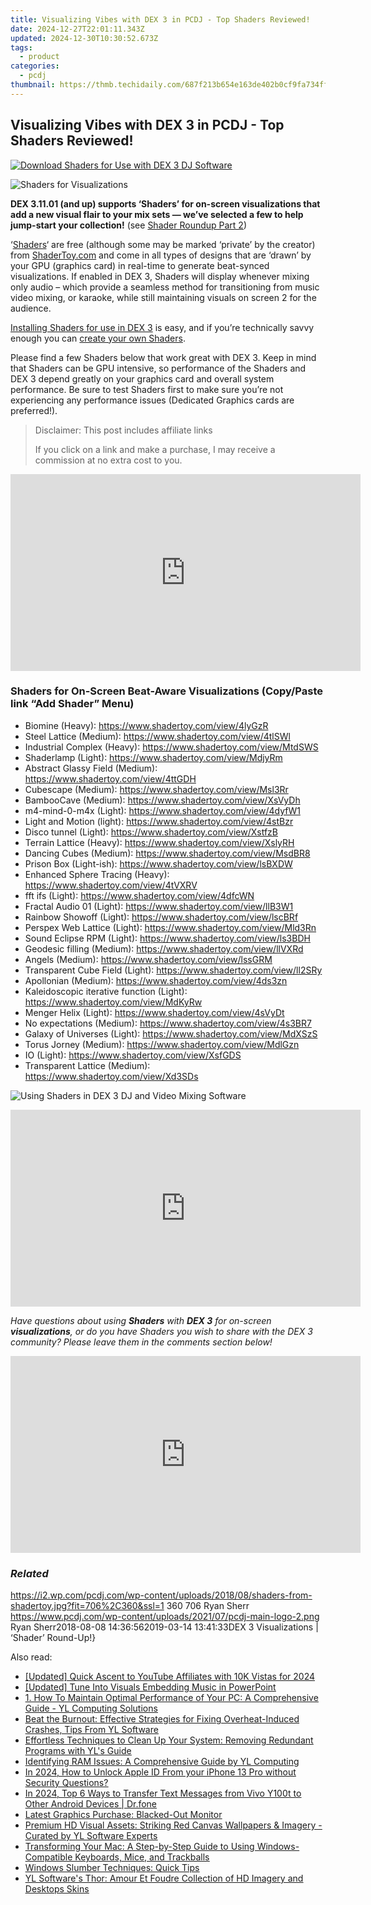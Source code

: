 ```yaml
---
title: Visualizing Vibes with DEX 3 in PCDJ - Top Shaders Reviewed!
date: 2024-12-27T22:01:11.343Z
updated: 2024-12-30T10:30:52.673Z
tags:
  - product
categories:
  - pcdj
thumbnail: https://thmb.techidaily.com/687f213b654e163de402b0cf9fa734fffc6a53510e8570c91f8abf2c08a2bd20.jpg
---
```


## Visualizing Vibes with DEX 3 in PCDJ - Top Shaders Reviewed!

[![Download Shaders for Use with DEX 3 DJ Software](https://i2.wp.com/pcdj.com/wp-content/uploads/2018/08/shaders-from-shadertoy.jpg?resize=706%2C321&ssl=1)](https://i2.wp.com/pcdj.com/wp-content/uploads/2018/08/shaders-from-shadertoy.jpg?fit=706%2C360&ssl=1 "Download Shaders for Use with DEX 3 DJ Software")

![](https://i1.wp.com/pcdj.com/wp-content/uploads/2018/08/shader-adjusted.png?fit=300%2C300&ssl=1 "Shaders for Visualizations")

**DEX 3.11.01 (and up) supports ‘Shaders’ for on-screen visualizations that add a new visual flair to your mix sets — we’ve selected a few to help jump-start your collection!** (see [Shader Roundup Part 2](https://wp.me/pajgD8-6Li))

‘[Shaders](https://en.wikipedia.org/wiki/Shader)‘ are free (although some may be marked ‘private’ by the creator) from [ShaderToy.com](http://www.shadertoy.com) and come in all types of designs that are ‘drawn’ by your GPU (graphics card) in real-time to generate beat-synced visualizations. If enabled in DEX 3, Shaders will display whenever mixing only audio – which provide a seamless method for transitioning from music video mixing, or karaoke, while still maintaining visuals on screen 2 for the audience.

[Installing Shaders for use in DEX 3](https://tools.techidaily.com/pcdj/products/) is easy, and if you’re technically savvy enough you can [create your own Shaders](https://www.shadertoy.com/howto).

Please find a few Shaders below that work great with DEX 3\. Keep in mind that Shaders can be GPU intensive, so performance of the Shaders and DEX 3 depend greatly on your graphics card and overall system performance. Be sure to test Shaders first to make sure you’re not experiencing any performance issues (Dedicated Graphics cards are preferred!).

>  Disclaimer: This post includes affiliate links
>
>  If you click on a link and make a purchase, I may receive a commission at no extra cost to you.
>

<!-- affiliate ads begin -->
<iframe width="560" height="315" src="https://www.youtube.com/embed/1rCjQ09iG7s?si=Si1fUBric8MH1VHI" title="YouTube video player" frameborder="0" allow="accelerometer; autoplay; clipboard-write; encrypted-media; gyroscope; picture-in-picture; web-share" referrerpolicy="strict-origin-when-cross-origin" allowfullscreen></iframe>
<!-- affiliate ads end -->

### Shaders for On-Screen Beat-Aware Visualizations (Copy/Paste link “Add Shader” Menu)

* Biomine (Heavy): <https://www.shadertoy.com/view/4lyGzR>
* Steel Lattice (Medium): <https://www.shadertoy.com/view/4tlSWl>
* Industrial Complex (Heavy): <https://www.shadertoy.com/view/MtdSWS>
* Shaderlamp (Light): <https://www.shadertoy.com/view/MdjyRm>
* Abstract Glassy Field (Medium): <https://www.shadertoy.com/view/4ttGDH>
* Cubescape (Medium): <https://www.shadertoy.com/view/Msl3Rr>
* BambooCave (Medium): <https://www.shadertoy.com/view/XsVyDh>
* m4-mind-0-m4x (Light): <https://www.shadertoy.com/view/4dyfW1>
* Light and Motion (light): <https://www.shadertoy.com/view/4stBzr>
* Disco tunnel (Light): <https://www.shadertoy.com/view/XstfzB>
* Terrain Lattice (Heavy): <https://www.shadertoy.com/view/XslyRH>
* Dancing Cubes (Medium): <https://www.shadertoy.com/view/MsdBR8>
* Prison Box (Light-ish): <https://www.shadertoy.com/view/lsBXDW>
* Enhanced Sphere Tracing (Heavy): <https://www.shadertoy.com/view/4tVXRV>
* fft ifs (Light): <https://www.shadertoy.com/view/4dfcWN>
* Fractal Audio 01 (Light): <https://www.shadertoy.com/view/llB3W1>
* Rainbow Showoff (Light): <https://www.shadertoy.com/view/lscBRf>
* Perspex Web Lattice (Light): <https://www.shadertoy.com/view/Mld3Rn>
* Sound Eclipse RPM (Light): <https://www.shadertoy.com/view/ls3BDH>
* Geodesic filling (Medium): <https://www.shadertoy.com/view/llVXRd>
* Angels (Medium): <https://www.shadertoy.com/view/lssGRM>
* Transparent Cube Field (Light): <https://www.shadertoy.com/view/ll2SRy>
* Apollonian (Medium): <https://www.shadertoy.com/view/4ds3zn>
* Kaleidoscopic iterative function (Light): <https://www.shadertoy.com/view/MdKyRw>
* Menger Helix (Light): <https://www.shadertoy.com/view/4sVyDt>
* No expectations (Medium): <https://www.shadertoy.com/view/4s3BR7>
* Galaxy of Universes (Light): <https://www.shadertoy.com/view/MdXSzS>
* Torus Jorney (Medium): <https://www.shadertoy.com/view/MdlGzn>
* IO (Light): <https://www.shadertoy.com/view/XsfGDS>
* Transparent Lattice (Medium): <https://www.shadertoy.com/view/Xd3SDs>

![Using Shaders in DEX 3 DJ and Video Mixing Software](https://pcdj.com/vidupload/SHADER-demo.gif)

<!-- affiliate ads begin -->
<iframe width="560" height="315" src="https://www.youtube.com/embed/GPk8_xpN_rA?si=YbAdgsjAKsCn_UsB" title="YouTube video player" frameborder="0" allow="accelerometer; autoplay; clipboard-write; encrypted-media; gyroscope; picture-in-picture; web-share" referrerpolicy="strict-origin-when-cross-origin" allowfullscreen></iframe>
<!-- affiliate ads end -->

_Have questions about using **Shaders** with **DEX 3** for on-screen **visualizations**, or do you have Shaders you wish to share with the DEX 3 community? Please leave them in the comments section below!_ 

<!-- affiliate ads begin -->
<iframe width="560" height="315" src="https://www.youtube.com/embed/AQn0MYjIfyI?si=rIdjT-qMRpjpJXXa" title="YouTube video player" frameborder="0" allow="accelerometer; autoplay; clipboard-write; encrypted-media; gyroscope; picture-in-picture; web-share" referrerpolicy="strict-origin-when-cross-origin" allowfullscreen></iframe>
<!-- affiliate ads end -->

### _Related_

https://i2.wp.com/pcdj.com/wp-content/uploads/2018/08/shaders-from-shadertoy.jpg?fit=706%2C360&ssl=1 360 706 Ryan Sherr https://www.pcdj.com/wp-content/uploads/2021/07/pcdj-main-logo-2.png Ryan Sherr2018-08-08 14:36:562019-03-14 13:41:33DEX 3 Visualizations | ‘Shader’ Round-Up!}

<ins class="adsbygoogle"
     style="display:block"
     data-ad-format="autorelaxed"
     data-ad-client="ca-pub-7571918770474297"
     data-ad-slot="1223367746"></ins>

<ins class="adsbygoogle"
     style="display:block"
     data-ad-client="ca-pub-7571918770474297"
     data-ad-slot="8358498916"
     data-ad-format="auto"
     data-full-width-responsive="true"></ins>

<span class="atpl-alsoreadstyle">Also read:</span>
<div><ul>
<li><a href="https://youtube-tips.techidaily.com/ed-quick-ascent-to-youtube-affiliates-with-10k-vistas-for-2024/"><u>[Updated] Quick Ascent to YouTube Affiliates with 10K Vistas for 2024</u></a></li>
<li><a href="https://fox-links.techidaily.com/updated-tune-into-visuals-embedding-music-in-powerpoint/"><u>[Updated] Tune Into Visuals Embedding Music in PowerPoint</u></a></li>
<li><a href="https://discover-amazing.techidaily.com/1-how-to-maintain-optimal-performance-of-your-pc-a-comprehensive-guide-yl-computing-solutions/"><u>1. How To Maintain Optimal Performance of Your PC: A Comprehensive Guide - YL Computing Solutions</u></a></li>
<li><a href="https://discover-amazing.techidaily.com/beat-the-burnout-effective-strategies-for-fixing-overheat-induced-crashes-tips-from-yl-software/"><u>Beat the Burnout: Effective Strategies for Fixing Overheat-Induced Crashes, Tips From YL Software</u></a></li>
<li><a href="https://discover-amazing.techidaily.com/effortless-techniques-to-clean-up-your-system-removing-redundant-programs-with-yls-guide/"><u>Effortless Techniques to Clean Up Your System: Removing Redundant Programs with YL's Guide</u></a></li>
<li><a href="https://discover-amazing.techidaily.com/identifying-ram-issues-a-comprehensive-guide-by-yl-computing/"><u>Identifying RAM Issues: A Comprehensive Guide by YL Computing</u></a></li>
<li><a href="https://apple-account.techidaily.com/in-2024-how-to-unlock-apple-id-from-your-iphone-13-pro-without-security-questions-by-drfone-ios/"><u>In 2024, How to Unlock Apple ID From your iPhone 13 Pro without Security Questions?</u></a></li>
<li><a href="https://android-transfer.techidaily.com/in-2024-top-6-ways-to-transfer-text-messages-from-vivo-y100t-to-other-android-devices-drfone-by-drfone-transfer-from-android-transfer-from-android/"><u>In 2024, Top 6 Ways to Transfer Text Messages from Vivo Y100t to Other Android Devices | Dr.fone</u></a></li>
<li><a href="https://network-issues.techidaily.com/latest-graphics-purchase-blacked-out-monitor/"><u>Latest Graphics Purchase: Blacked-Out Monitor</u></a></li>
<li><a href="https://discover-amazing.techidaily.com/premium-hd-visual-assets-striking-red-canvas-wallpapers-and-imagery-curated-by-yl-software-experts/"><u>Premium HD Visual Assets: Striking Red Canvas Wallpapers & Imagery - Curated by YL Software Experts</u></a></li>
<li><a href="https://blog-min.techidaily.com/transforming-your-mac-a-step-by-step-guide-to-using-windows-compatible-keyboards-mice-and-trackballs/"><u>Transforming Your Mac: A Step-by-Step Guide to Using Windows-Compatible Keyboards, Mice, and Trackballs</u></a></li>
<li><a href="https://win11.techidaily.com/windows-slumber-techniques-quick-tips/"><u>Windows Slumber Techniques: Quick Tips</u></a></li>
<li><a href="https://discover-amazing.techidaily.com/yl-softwares-thor-amour-et-foudre-collection-of-hd-imagery-and-desktops-skins/"><u>YL Software's Thor: Amour Et Foudre Collection of HD Imagery and Desktops Skins</u></a></li>
</ul></div>

